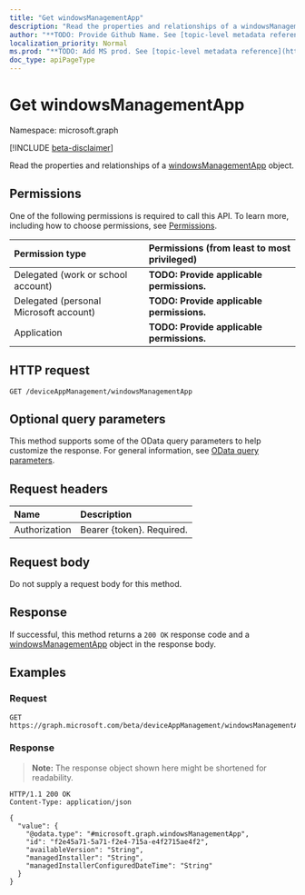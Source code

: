 ```yaml
---
title: "Get windowsManagementApp"
description: "Read the properties and relationships of a windowsManagementApp object."
author: "**TODO: Provide Github Name. See [topic-level metadata reference](https://msgo.azurewebsites.net/add/document/guidelines/metadata.html#topic-level-metadata)**"
localization_priority: Normal
ms.prod: "**TODO: Add MS prod. See [topic-level metadata reference](https://msgo.azurewebsites.net/add/document/guidelines/metadata.html#topic-level-metadata)**"
doc_type: apiPageType
---
```


# Get windowsManagementApp
Namespace: microsoft.graph

[!INCLUDE [beta-disclaimer](../../includes/beta-disclaimer.md)]

Read the properties and relationships of a [windowsManagementApp](../resources/windowsmanagementapp.md) object.

## Permissions
One of the following permissions is required to call this API. To learn more, including how to choose permissions, see [Permissions](/graph/permissions-reference).

|Permission type|Permissions (from least to most privileged)|
|:---|:---|
|Delegated (work or school account)|**TODO: Provide applicable permissions.**|
|Delegated (personal Microsoft account)|**TODO: Provide applicable permissions.**|
|Application|**TODO: Provide applicable permissions.**|

## HTTP request

<!-- {
  "blockType": "ignored"
}
-->
``` http
GET /deviceAppManagement/windowsManagementApp
```

## Optional query parameters
This method supports some of the OData query parameters to help customize the response. For general information, see [OData query parameters](/graph/query-parameters).

## Request headers
|Name|Description|
|:---|:---|
|Authorization|Bearer {token}. Required.|

## Request body
Do not supply a request body for this method.

## Response

If successful, this method returns a `200 OK` response code and a [windowsManagementApp](../resources/windowsmanagementapp.md) object in the response body.

## Examples

### Request
<!-- {
  "blockType": "request",
  "name": "get_windowsmanagementapp"
}
-->
``` http
GET https://graph.microsoft.com/beta/deviceAppManagement/windowsManagementApp
```


### Response
>**Note:** The response object shown here might be shortened for readability.
<!-- {
  "blockType": "response",
  "truncated": true,
  "@odata.type": "microsoft.graph.windowsManagementApp"
}
-->
``` http
HTTP/1.1 200 OK
Content-Type: application/json

{
  "value": {
    "@odata.type": "#microsoft.graph.windowsManagementApp",
    "id": "f2e45a71-5a71-f2e4-715a-e4f2715ae4f2",
    "availableVersion": "String",
    "managedInstaller": "String",
    "managedInstallerConfiguredDateTime": "String"
  }
}
```

